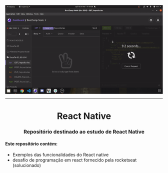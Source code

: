 <img align="center" src="gif.gif" />
<hr>
<h1 align="center"> React Native</h1>
<h3 align="center">Repositório destinado ao estudo de React Native</h3>

<h4>Este repositório contém:</h4>


- Exemplos das funcionalidades do React native
- desafio de programação em react fornecido pela rocketseat (solucionado)

